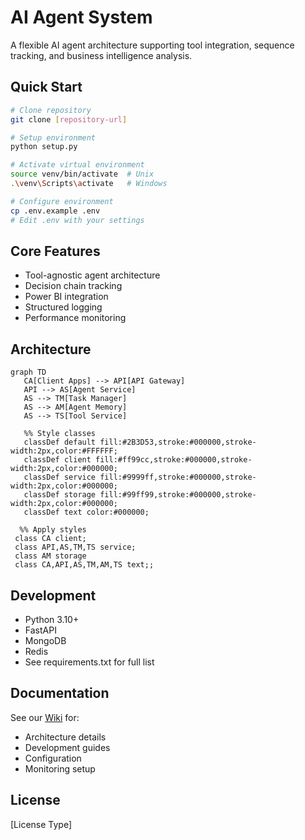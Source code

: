 # AI Agent System

A flexible AI agent architecture supporting tool integration, sequence tracking, and business intelligence analysis.

## Quick Start

```bash
# Clone repository
git clone [repository-url]

# Setup environment
python setup.py

# Activate virtual environment
source venv/bin/activate  # Unix
.\venv\Scripts\activate   # Windows

# Configure environment
cp .env.example .env
# Edit .env with your settings
```

## Core Features

- Tool-agnostic agent architecture
- Decision chain tracking
- Power BI integration
- Structured logging
- Performance monitoring

## Architecture

```mermaid
graph TD
   CA[Client Apps] --> API[API Gateway]
   API --> AS[Agent Service]
   AS --> TM[Task Manager]
   AS --> AM[Agent Memory]
   AS --> TS[Tool Service]

   %% Style classes 
   classDef default fill:#2B3D53,stroke:#000000,stroke-width:2px,color:#FFFFFF;
   classDef client fill:#ff99cc,stroke:#000000,stroke-width:2px,color:#000000;
   classDef service fill:#9999ff,stroke:#000000,stroke-width:2px,color:#000000;
   classDef storage fill:#99ff99,stroke:#000000,stroke-width:2px,color:#000000;
   classDef text color:#000000;  
   
  %% Apply styles
 class CA client;
 class API,AS,TM,TS service;
 class AM storage
 class CA,API,AS,TM,AM,TS text;;
```

## Development

- Python 3.10+
- FastAPI
- MongoDB
- Redis
- See requirements.txt for full list

## Documentation

See our [Wiki](wiki-link) for:
- Architecture details
- Development guides
- Configuration
- Monitoring setup

## License

[License Type]
